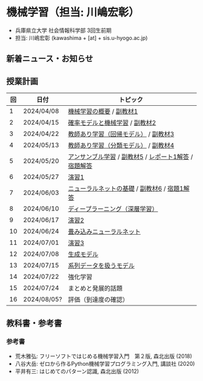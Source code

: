 # 機械学習（担当: 川嶋宏彰）

- 兵庫県立大学 社会情報科学部 3回生前期
- 担当: 川嶋宏彰 (kawashima + [at] + sis.u-hyogo.ac.jp)

## 新着ニュース・お知らせ

## 授業計画

|回 |日付 |トピック|
|---|---|---|
|1 |2024/04/08 |[機械学習の概要](slide/MachineLearning2024_01.pdf) / [副教材1](slide/ml2024intro_01.pdf)|
|2 |2024/04/15 |[確率モデルと機械学習](slide/MachineLearning2024_02.pdf) / [副教材2](slide/ml2024intro_02.pdf)|
|3 |2024/04/22 |[教師あり学習（回帰モデル）](slide/MachineLearning2024_03.pdf) / [副教材3](slide/ml2024intro_03.pdf)|
|4 |2024/05/13 |[教師あり学習（分類モデル）](slide/MachineLearning2024_04.pdf) / [副教材4](slide/ml2024intro_04.pdf)|
|5 |2024/05/20 |[アンサンブル学習](slide/MachineLearning2024_05.pdf) / [副教材5](slide/ml2024intro_05.pdf) / [レポート1解答](slide/MachineLearning2024_report1_answer.pdf) / [宿題解答](slide/MachineLearning2024_04-05_suppl.pdf)|
|6 |2024/05/27 |[演習1](slide/MachineLearning2024_06.pdf)|
|7 |2024/06/03 |[ニューラルネットの基礎](slide/MachineLearning2024_07.pdf) / [副教材6](slide/ml2024intro_06.pdf) / [宿題1解答](slide/MachineLearning2024_07_hw1.pdf)|
|8 |2024/06/10 |[ディープラーニング（深層学習）](slide/MachineLearning2024_08.pdf)|
|9 |2024/06/17 |[演習2](slide/MachineLearning2024_09.pdf)|
|10|2024/06/24 |[畳み込みニューラルネット](slide/MachineLearning2024_10.pdf)|
|11|2024/07/01 |[演習3](slide/MachineLearning2024_11.pdf)|
|12|2024/07/08 |[生成モデル](slide/MachineLearning2024_12.pdf)|
|13|2024/07/15 |[系列データを扱うモデル](slide/MachineLearning2024_13.pdf)|
|14|2024/07/22 |強化学習|
|15|2024/07/24 |まとめと発展的話題|
|16|2024/08/05? |評価（到達度の確認）|


<!--
|14||[強化学習](slide/MachineLearning2024_14.pdf)|
|15||[まとめと発展的話題](slide/MachineLearning2024_15.pdf)|
-->


## 教科書・参考書

### 参考書

- 荒木雅弘: フリーソフトではじめる機械学習入門　第２版, 森北出版 (2018)
- 八谷大岳: ゼロから作るPython機械学習プログラミング入門, 講談社 (2020)
- 平井有三: はじめてのパターン認識, 森北出版 (2012)

